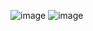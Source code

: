 ![image](https://github.com/user-attachments/assets/d61c3d55-97fd-416c-9645-db80e21ed14b)   ![image](https://github.com/user-attachments/assets/45b3e2cc-7bc3-4b65-93a1-deba30670597)

